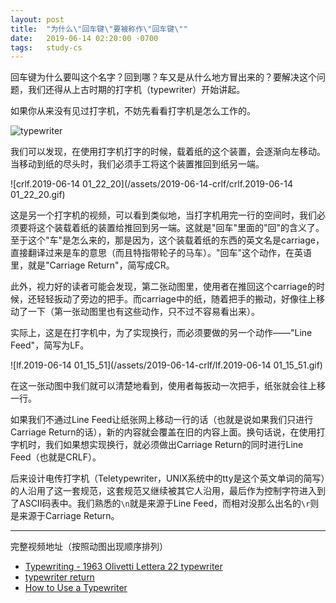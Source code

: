 ```yaml
---
layout: post
title:  "为什么\"回车键\"要被称作\"回车键\""
date:   2019-06-14 02:20:00 -0700
tags:   study-cs
---
```


回车键为什么要叫这个名字？回到哪？车又是从什么地方冒出来的？要解决这个问题，我们还得从上古时期的打字机（typewriter）开始讲起。

如果你从来没有见过打字机，不妨先看看打字机是怎么工作的。

![typewriter](/assets/2019-06-14-crlf/typewriter.gif)

我们可以发现，在使用打字机打字的时候，载着纸的这个装置，会逐渐向左移动。当移动到纸的尽头时，我们必须手工将这个装置推回到纸另一端。

![crlf.2019-06-14 01_22_20](/assets/2019-06-14-crlf/crlf.2019-06-14 01_22_20.gif)

这是另一个打字机的视频，可以看到类似地，当打字机用完一行的空间时，我们必须要将这个装载着纸的装置给推回到另一端。这就是"回车"里面的"回"的含义了。至于这个"车"是怎么来的，那是因为，这个装载着纸的东西的英文名是carriage，直接翻译过来是车的意思（而且特指带轮子的马车）。"回车"这个动作，在英语里，就是"Carriage Return"，简写成CR。

此外，视力好的读者可能会发现，第二张动图里，使用者在推回这个carriage的时候，还轻轻扳动了旁边的把手。而carriage中的纸，随着把手的搬动，好像往上移动了一下（第一张动图里也有这些动作，只不过不容易看出来）。

实际上，这是在打字机中，为了实现换行，而必须要做的另一个动作——"Line Feed"，简写为LF。

![lf.2019-06-14 01_15_51](/assets/2019-06-14-crlf/lf.2019-06-14 01_15_51.gif)

在这一张动图中我们就可以清楚地看到，使用者每扳动一次把手，纸张就会往上移一行。

如果我们不通过Line Feed让纸张网上移动一行的话（也就是说如果我们只进行Carriage Return的话），新的内容就会覆盖在旧的内容上面。换句话说，在使用打字机时，我们如果想实现换行，就必须做出Carriage Return的同时进行Line Feed（也就是CRLF）。

后来设计电传打字机（Teletypewriter，UNIX系统中的tty是这个英文单词的简写）的人沿用了这一套规范，这套规范又继续被其它人沿用，最后作为控制字符进入到了ASCII码表中。我们熟悉的`\n`就是来源于Line Feed，而相对没那么出名的`\r`则是来源于Carriage Return。

---

完整视频地址（按照动图出现顺序排列）

- [Typewriting - 1963 Olivetti Lettera 22 typewriter](https://youtu.be/M9RunwrxStw)
- [typewriter return](https://youtu.be/EiyZSX0OnBM)
- [How to Use a Typewriter](https://youtu.be/FkUXn5bOwzk)

